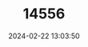 ---
title: "14556"
category: "Neoplanorbis tantillus"
draft: false
date: 2024-02-22 13:03:50
languages:
  English: ["Little Flat-top Snail"]
---